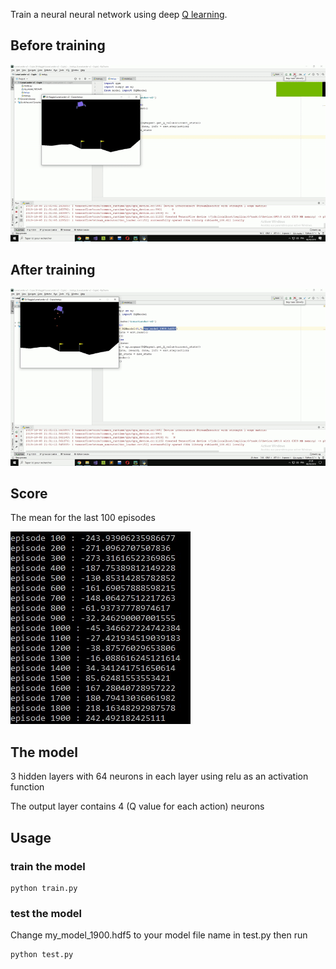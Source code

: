 
Train a neural neural network using deep [Q learning](https://fr.wikipedia.org/wiki/Q-learning).

## Before training 
![alt text](https://github.com/keyliin0/deep-reinforcement-learning-lunar-lander/blob/master/demo1.gif?raw=true)

## After training 
![alt text](https://github.com/keyliin0/deep-reinforcement-learning-lunar-lander/blob/master/demo2.gif?raw=true)

## Score
The mean for the last 100 episodes

![alt text](https://raw.githubusercontent.com/keyliin0/deep-reinforcement-learning-lunar-lander/master/score.jpg)



## The model

3 hidden layers with 64 neurons in each layer using relu as an activation function

The output layer contains 4 (Q value for each action) neurons

## Usage

### train the model
```
python train.py
```

### test the model

Change my_model_1900.hdf5 to your model file name in test.py then run

```
python test.py
```
